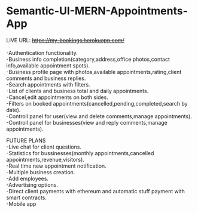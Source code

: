 # Semantic-UI-MERN-Appointments-App
LIVE URL: <strike>https://my-bookings.herokuapp.com/</strike><br/><br/>
-Authentication functionality.<br/>
-Business info completion(category,address,office photos,contact info,available appointment spots).</br>
-Business profile page with photos,available appointments,rating,client comments and business replies.</br>
-Search appointments with filters.</br>
-List of clients and business total and daily appointments.</br>
-Cancel,edit appointments on both sides.</br>
-Filters on booked appointments(cancelled,pending,completed,search by date).</br>
-Controll panel for user(view and delete comments,manage appointments).</br>
-Controll panel for businesses(view and reply comments,manage appointments).</br>

FUTURE PLANS</br>
-Live chat for client questions.</br>
-Statistics for bussinesses(monthly appointments,cancelled appointments,revenue,visitors).</br>
-Real time new appointment notification.</br>
-Multiple business creation.</br>
-Add employees.</br>
-Advertising options.</br>
-Direct client payments with ethereum and automatic stuff payment with smart contracts.</br>
-Mobile app
